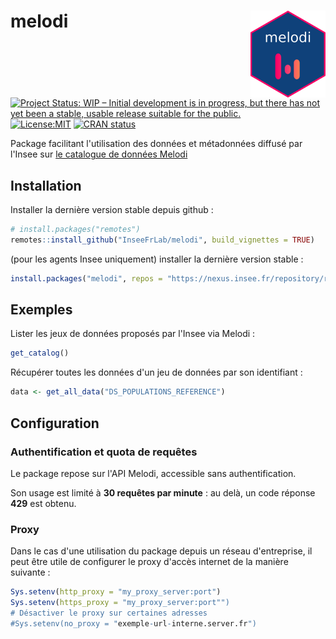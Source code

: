# melodi <a href="https://InseeFrLab.github.io/melodi/"><img src="man/figures/logo.png" align="right" height="139" alt="melodi website" /></a>

<!-- badges: start -->
[![Project Status: WIP – Initial development is in progress, but there has not yet been a stable, usable release suitable for the public.](https://www.repostatus.org/badges/latest/wip.svg)](https://www.repostatus.org/#wip)
[![License:MIT](https://img.shields.io/badge/License-MIT-yellow.svg)](https://opensource.org/licenses/MIT)
[![CRAN status](https://www.r-pkg.org/badges/version/doremifasol)](https://cran.r-project.org/package=doremifasol)
<!-- badges: end -->

Package facilitant l'utilisation des données et métadonnées diffusé par l'Insee sur [le catalogue de données Melodi](https://catalogue-donnees.insee.fr)

## Installation

Installer la dernière version stable depuis github :
```R
# install.packages("remotes")
remotes::install_github("InseeFrLab/melodi", build_vignettes = TRUE)
```

(pour les agents Insee uniquement) installer la dernière version stable :
```R
install.packages("melodi", repos = "https://nexus.insee.fr/repository/r-public/")
```

## Exemples

Lister les jeux de données proposés par l'Insee via Melodi :
```R
get_catalog()
```

Récupérer toutes les données d'un jeu de données par son identifiant :
```R
data <- get_all_data("DS_POPULATIONS_REFERENCE")
```

## Configuration

### Authentification et quota de requêtes
Le package repose sur l'API Melodi, accessible sans authentification.

Son usage est limité à **30 requêtes par minute** : au delà, un code réponse **429** est obtenu.

### Proxy

Dans le cas d'une utilisation du package depuis un réseau d'entreprise, il peut être utile de configurer le proxy d'accès internet de la manière suivante :

```R
Sys.setenv(http_proxy = "my_proxy_server:port")
Sys.setenv(https_proxy = "my_proxy_server:port"")
# Désactiver le proxy sur certaines adresses
#Sys.setenv(no_proxy = "exemple-url-interne.server.fr")
```
